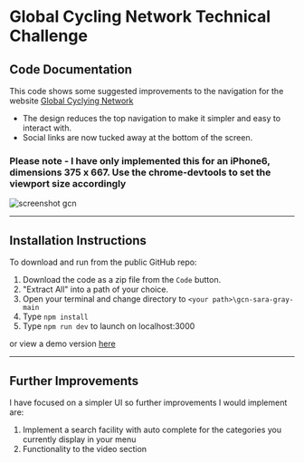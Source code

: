 # Global Cycling Network Technical Challenge


## Code Documentation

This code shows some suggested improvements to the navigation for the website [Global Cyclying Network](globalcyclingnetwork.com)

- The design reduces the top navigation to make it simpler and easy to interact with.
- Social links are now tucked away at the bottom of the screen.

### Please note - I have only implemented this for an iPhone6, dimensions 375 x 667. Use the chrome-devtools to set the viewport size accordingly

![screenshot gcn](https://user-images.githubusercontent.com/38605747/183883165-d54e13a9-b279-4c19-b0e5-c2b8a249f5ab.jpg)

---

## Installation Instructions
To download and run from the public GitHub repo:

1. Download the code as a zip file from the `Code` button.
2. "Extract All" into a path of your choice.
3. Open your terminal and change directory to `<your path>\gcn-sara-gray-main`
4. Type `npm install`
5. Type `npm run dev` to launch on localhost:3000

or view a demo version [here](https://gcn-sara-gray.vercel.app/)

---

## Further Improvements

I have focused on a simpler UI so further improvements I would implement are:
1. Implement a search facility with auto complete for the categories you currently display in your menu
2. Functionality to the video section

